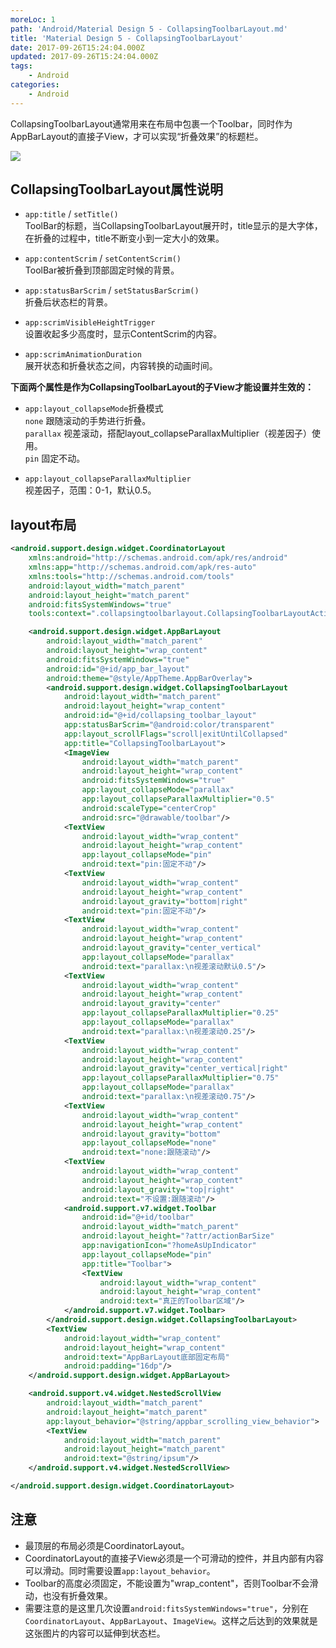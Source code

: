 ```yaml
---
moreLoc: 1
path: 'Android/Material Design 5 - CollapsingToolbarLayout.md'
title: 'Material Design 5 - CollapsingToolbarLayout'
date: 2017-09-26T15:24:04.000Z
updated: 2017-09-26T15:24:04.000Z
tags:
    - Android
categories:
    - Android
---
```


CollapsingToolbarLayout通常用来在布局中包裹一个Toolbar，同时作为AppBarLayout的直接子View，才可以实现“折叠效果”的标题栏。

<!--more-->


![](http://ohle0c848.bkt.clouddn.com/android/CollapsingToolbarLayout.gif)

## CollapsingToolbarLayout属性说明
* `app:title` / `setTitle()`  
ToolBar的标题，当CollapsingToolbarLayout展开时，title显示的是大字体，在折叠的过程中，title不断变小到一定大小的效果。

* `app:contentScrim` / `setContentScrim()`  
ToolBar被折叠到顶部固定时候的背景。

* `app:statusBarScrim` / `setStatusBarScrim()`  
折叠后状态栏的背景。

* `app:scrimVisibleHeightTrigger`  
设置收起多少高度时，显示ContentScrim的内容。

* `app:scrimAnimationDuration`  
展开状态和折叠状态之间，内容转换的动画时间。

**下面两个属性是作为CollapsingToolbarLayout的子View才能设置并生效的：**
* `app:layout_collapseMode`折叠模式  
`none` 跟随滚动的手势进行折叠。  
`parallax` 视差滚动，搭配layout_collapseParallaxMultiplier（视差因子）使用。  
`pin` 固定不动。  

* `app:layout_collapseParallaxMultiplier`  
视差因子，范围：0-1，默认0.5。

## layout布局
```xml
<android.support.design.widget.CoordinatorLayout
    xmlns:android="http://schemas.android.com/apk/res/android"
    xmlns:app="http://schemas.android.com/apk/res-auto"
    xmlns:tools="http://schemas.android.com/tools"
    android:layout_width="match_parent"
    android:layout_height="match_parent"
    android:fitsSystemWindows="true"
    tools:context=".collapsingtoolbarlayout.CollapsingToolbarLayoutActivity">

    <android.support.design.widget.AppBarLayout
        android:layout_width="match_parent"
        android:layout_height="wrap_content"
        android:fitsSystemWindows="true"
        android:id="@+id/app_bar_layout"
        android:theme="@style/AppTheme.AppBarOverlay">
        <android.support.design.widget.CollapsingToolbarLayout
            android:layout_width="match_parent"
            android:layout_height="wrap_content"
            android:id="@+id/collapsing_toolbar_layout"
            app:statusBarScrim="@android:color/transparent"
            app:layout_scrollFlags="scroll|exitUntilCollapsed"
            app:title="CollapsingToolbarLayout">
            <ImageView
                android:layout_width="match_parent"
                android:layout_height="wrap_content"
                android:fitsSystemWindows="true"
                app:layout_collapseMode="parallax"
                app:layout_collapseParallaxMultiplier="0.5"
                android:scaleType="centerCrop"
                android:src="@drawable/toolbar"/>
            <TextView
                android:layout_width="wrap_content"
                android:layout_height="wrap_content"
                app:layout_collapseMode="pin"
                android:text="pin:固定不动"/>
            <TextView
                android:layout_width="wrap_content"
                android:layout_height="wrap_content"
                android:layout_gravity="bottom|right"
                android:text="pin:固定不动"/>
            <TextView
                android:layout_width="wrap_content"
                android:layout_height="wrap_content"
                android:layout_gravity="center_vertical"
                app:layout_collapseMode="parallax"
                android:text="parallax:\n视差滚动默认0.5"/>
            <TextView
                android:layout_width="wrap_content"
                android:layout_height="wrap_content"
                android:layout_gravity="center"
                app:layout_collapseParallaxMultiplier="0.25"
                app:layout_collapseMode="parallax"
                android:text="parallax:\n视差滚动0.25"/>
            <TextView
                android:layout_width="wrap_content"
                android:layout_height="wrap_content"
                android:layout_gravity="center_vertical|right"
                app:layout_collapseParallaxMultiplier="0.75"
                app:layout_collapseMode="parallax"
                android:text="parallax:\n视差滚动0.75"/>
            <TextView
                android:layout_width="wrap_content"
                android:layout_height="wrap_content"
                android:layout_gravity="bottom"
                app:layout_collapseMode="none"
                android:text="none:跟随滚动"/>
            <TextView
                android:layout_width="wrap_content"
                android:layout_height="wrap_content"
                android:layout_gravity="top|right"
                android:text="不设置:跟随滚动"/>
            <android.support.v7.widget.Toolbar
                android:id="@+id/toolbar"
                android:layout_width="match_parent"
                android:layout_height="?attr/actionBarSize"
                app:navigationIcon="?homeAsUpIndicator"
                app:layout_collapseMode="pin"
                app:title="Toolbar">
                <TextView
                    android:layout_width="wrap_content"
                    android:layout_height="wrap_content"
                    android:text="真正的Toolbar区域"/>
            </android.support.v7.widget.Toolbar>
        </android.support.design.widget.CollapsingToolbarLayout>
        <TextView
            android:layout_width="wrap_content"
            android:layout_height="wrap_content"
            android:text="AppBarLayout底部固定布局"
            android:padding="16dp"/>
    </android.support.design.widget.AppBarLayout>

    <android.support.v4.widget.NestedScrollView
        android:layout_width="match_parent"
        android:layout_height="match_parent"
        app:layout_behavior="@string/appbar_scrolling_view_behavior">
        <TextView
            android:layout_width="match_parent"
            android:layout_height="match_parent"
            android:text="@string/ipsum"/>
    </android.support.v4.widget.NestedScrollView>

</android.support.design.widget.CoordinatorLayout>
```

## 注意
* 最顶层的布局必须是CoordinatorLayout。  
* CoordinatorLayout的直接子View必须是一个可滑动的控件，并且内部有内容可以滑动。同时需要设置`app:layout_behavior`。
* Toolbar的高度必须固定，不能设置为"wrap_content"，否则Toolbar不会滑动，也没有折叠效果。
* 需要注意的是这里几次设置`android:fitsSystemWindows="true"`，分别在`CoordinatorLayout`、`AppBarLayout`、`ImageView`。这样之后达到的效果就是这张图片的内容可以延伸到状态栏。

